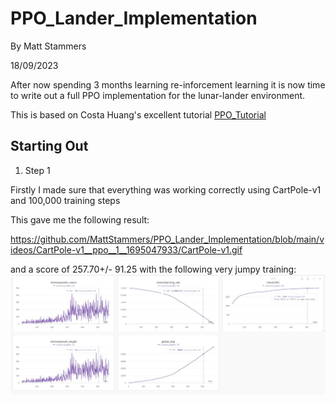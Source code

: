 # PPO_Lander_Implementation

By Matt Stammers

18/09/2023

After now spending 3 months learning re-inforcement learning it is now time to write out a full PPO implementation for the lunar-lander environment. 

This is based on Costa Huang's excellent tutorial [PPO_Tutorial](youtube.com/watch?v=MEt6rrxH8W4)

## Starting Out
1. Step 1

Firstly I made sure that everything was working correctly using CartPole-v1 and 100,000 training steps

This gave me the following result:

https://github.com/MattStammers/PPO_Lander_Implementation/blob/main/videos/CartPole-v1__ppo__1__1695047933/CartPole-v1.gif

and a score of 257.70+/- 91.25 with the following very jumpy training: ![Training](https://github.com/MattStammers/PPO_Lander_Implementation/blob/main/images/CartPole-v1.JPG)
